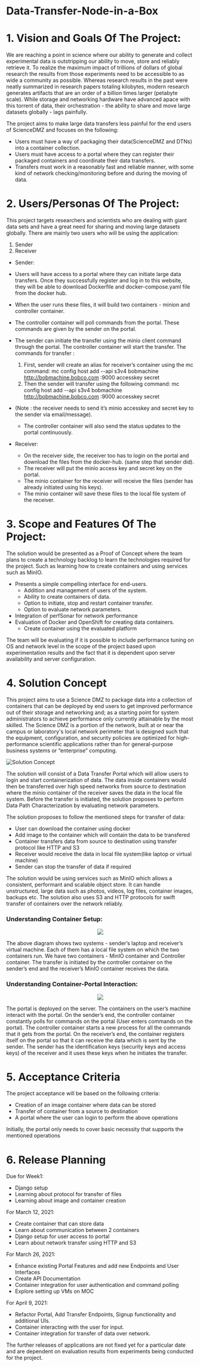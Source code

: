 # Data-Transfer-Node-in-a-Box

# 1. Vision and Goals Of The Project:

We are reaching a point in science where our ability to generate and collect experimental data is outstripping our ability to move, store and reliably retrieve it. To realize the maximum impact of trillions of dollars of global research the results from those experiments need to be accessible to as wide a community as possible. Whereas research results in the past were neatly summarized in research papers totaling kilobytes, modern research generates artifacts that are an order of a billion times larger (petabyte scale). While storage and networking hardware have advanced apace with this torrent of data, their orchestration - the ability to share and move large datasets globally - lags painfully.

The project aims to make large data transfers less painful for the end users of ScienceDMZ and focuses on the following:
   * Users must have a way of packaging their data(ScienceDMZ and DTNs) into a container collection.
   * Users must have access to a portal where they can register their packaged containers and coordinate their data transfers.
   * Transfers must work in a reasonably fast and reliable manner, with some kind of network checking/monitoring before and during the moving of data.

# 2. Users/Personas Of The Project:

This project targets researchers and scientists who are dealing with giant data sets and have a great need for sharing and moving large datasets globally. 
There are mainly two users who will be using the application:
1. Sender
2. Receiver
* Sender: 
 * Users will have access to a portal where they can initiate large data transfers. Once they successfully register and log in to this website,  they will be able to download Dockerfile and docker-compose.yaml file from the docker hub.
 * When the user runs these files, it will build two containers - minion and controller container.
 * The controller container will poll commands from the portal. These commands are given by the sender on the portal.
 * The sender can initiate the transfer using the minio client command through the portal. The controller container will start the transfer. The commands for transfer :
   1. First, sender will create an alias for receiver’s container using the mc command: mc config host add --api s3v4 bobmachine http://bobmachine.bobco.com :9000 accesskey  secret
   2. Then the sender will transfer using the following command: mc config host add --api s3v4 bobmachine http://bobmachine.bobco.com :9000 accesskey  secret
 * (Note : the receiver needs to send it’s minio accesskey and secret key to the sender via email/message).
   * The controller container will also send the status updates to the portal continuously. 

* Receiver: 
  * On the receiver side, the receiver too has to login on the portal and download the files from the docker-hub. (same step that sender did).
  * The receiver will put the minio access key and secret key on the portal.
  * The minio container for the receiver will receive the files (sender has already initiated using his keys).
  * The minio container will save these files to the local file system of the receiver.
 

# 3. Scope and Features Of The Project:

The solution would be presented as a Proof of Concept where the team plans to create a technology backlog to learn the technologies required for the project. Such as learning how to create containers and using services such as MinIO.
  * Presents a simple compelling interface for end-users.
    * Addition and management of users of the system.
    * Ability to create containers of data.
    * Option to initiate, stop and restart container transfer.
    * Option to evaluate network parameters.
  * Integration of perfSonar for network performance
  * Evaluation of Docker and OpenShift for creating data containers.
    * Create container using the evaluated platform
          
The team will be evaluating if it is possible to include performance tuning on OS and network level in the scope of the project based upon experimentation results and the fact that it is dependent upon server availability and server configuration.

# 4. Solution Concept

This project aims to use a Science DMZ to package data into a collection of containers that can be deployed by end users to get improved performance out of their storage and networking and; as a starting point for system administrators to achieve performance only currently attainable by the most skilled.
The Science DMZ is a portion of the network, built at or near the campus or laboratory's local network perimeter that is designed such that the equipment, configuration, and security policies are optimized for high-performance scientific applications rather than for general-purpose business systems or “enterprise” computing.

![Solution Concept](images/DataTransferNodeInABox.png)

The solution will consist of a Data Transfer Portal which will allow users to login and start containerization of data. The data inside containers would then be transferred over high speed networks from source to destination where the minio container of the receiver saves the data in the local file system.
Before the transfer is initiated, the solution proposes to perform Data Path Characterization by evaluating network parameters.

The solution proposes to follow the mentioned steps for transfer of data:

* User can download the container using docker
* Add image to the container which will contain the data to be transfered
* Container transfers data from source to destination using transfer protocol like HTTP and S3
* Receiver would receive the data in local file system(like laptop or virtual machine)
* Sender can stop the transfer of data if required

The solution would be using services such as MinIO which allows a consistent, performant and scalable object store. It can handle unstructured, large data such as photos, videos, log files, container images, backups etc. The solution also uses S3 and HTTP protocols for swift transfer of containers over the network reliably.

### Understanding Container Setup:
<p align="center">
  <img src="images/ContainerDiagram.jpg">
</p>


The above diagram shows two systems - sender’s laptop and receiver’s virtual machine. Each of them has a local file system on which the two containers run. We have two containers - MinIO container and Controller container. The transfer is initiated by the controller container on the sender’s end and the receiver’s MinIO container receives the data.

### Understanding Container-Portal Interaction:
<p align="center">
  <img src="images/PortalDiagram.jpg">
</p>

The portal is deployed on the server. The containers on the user’s machine interact with the portal. On the sender’s end, the controller container constantly polls for commands on the portal (User enters commands on the portal). The controller container starts a new process for all the commands that it gets from the portal.
On the receiver’s end, the container registers itself on the portal so that it can receive the data which is sent by the sender. The sender has the identification keys (security keys and access keys) of the receiver and it uses these keys when he initiates the transfer.

# 5. Acceptance Criteria
The project acceptance will be based on the following criteria:
* Creation of an image container where data can be stored
* Transfer of container from a source to destination
* A portal where the user can login to perform the above operations

Initially, the portal only needs to cover basic necessity that supports the mentioned operations

# 6. Release Planning
Due for Week1:
* Django setup
* Learning about protocol for transfer of files
* Learning about image and container creation

For March 12, 2021:
* Create container that can store data
* Learn about communication between 2 containers
* Django setup for user access to portal
* Learn about network transfer using HTTP and S3

For March 26, 2021:
* Enhance existing Portal Features and add new Endpoints and User Interfaces
* Create API Documentation
* Container integration for user authentication and command polling
* Explore setting up VMs on MOC

For April 9, 2021:
* Refactor Portal, Add Transfer Endpoints, Signup functionality and additional UIs.
* Container interacting with the user for input.
* Container integration for transfer of data over network.


The further releases of applications are not fixed yet for a particular date and are dependent on evaluation results from experiments being conducted for the project.
